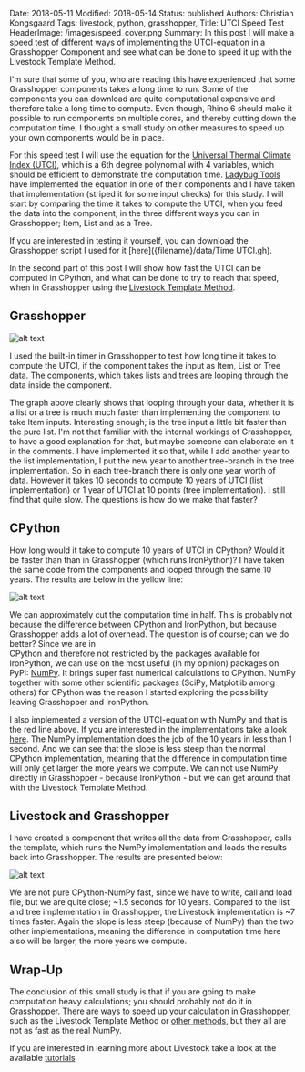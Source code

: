 Date: 2018-05-11
Modified: 2018-05-14
Status: published
Authors: Christian Kongsgaard
Tags: livestock, python, grasshopper, 
Title: UTCI Speed Test
HeaderImage: /images/speed_cover.png
Summary: In this post I will make a speed test of different ways of implementing the UTCI-equation in a Grasshopper Component and see what can be done to speed it up with the Livestock Template Method. 

I'm sure that some of you, who are reading this have experienced that some Grasshopper components takes a long time to
run. Some of the components you can download are quite computational expensive and therefore take a long time to compute. 
Even though, Rhino 6 should make it possible to run components on multiple cores, and thereby cutting down the computation 
time, I thought a small study on other measures to speed up your own components would be in place.

For this speed test I will use the equation for the [Universal Thermal Climate Index (UTCI)](http://www.utci.org/), 
which is a 6th degree polynomial with 4 variables, which should be efficient to demonstrate the computation time. 
[Ladybug Tools](http://www.food4rhino.com/app/ladybug-tools) have implemented the equation in one of their components 
and I have taken that implementation (striped it for some input checks) for this study. 
I will start by comparing the time it takes to compute the UTCI, when you feed the data into the component, 
in the three different ways you can in Grasshopper; Item, List and as a Tree. 

If you are interested in testing it yourself, you can download the Grasshopper script I used for 
it [here]({filename}/data/Time UTCI.gh). 

In the second part of this post I will show how fast the UTCI can be computed in CPython, and what can be done to try 
to reach that speed, when in Grasshopper using the [Livestock Template Method]({filename}how_is_it_working.md).

## Grasshopper

![alt text]({filename}/images/utci_speed_3.png)

I used the built-in timer in Grasshopper to test how long time it takes to compute the UTCI, if the component takes the input 
as Item, List or Tree data. The components, which takes lists and trees are looping through the data inside the component.

The graph above clearly shows that looping through your data, whether it is a list or a tree is much much faster than 
implementing the component to take Item inputs. Interesting enough; is the tree input a little bit faster than the pure 
list. I'm not that familiar with the internal workings of Grasshopper, to have a good explanation for that, but maybe 
someone can elaborate on it in the comments. I have implemented it so that, while I add another year to the list 
implementation, I put the new year to another tree-branch in the tree implementation. So in each tree-branch there is 
only one year worth of data. However it takes 10 seconds to compute 10 years of UTCI (list implementation) or 1 year of 
UTCI at 10 points (tree implementation). I still find that quite slow. The questions is how do we make that faster?
 
## CPython
How long would it take to compute 10 years of UTCI in CPython? Would it be faster than than in Grasshopper (which runs
IronPython)? I have taken the same code from the components and looped through the same 10 years. The results are below
in the yellow line:

![alt text]({filename}/images/utci_speed_1.png)
 
We can approximately cut the computation time in half. This is probably not because the difference between CPython and 
IronPython, but because Grasshopper adds a lot of overhead. The question is of course; can we do better? Since we are in  
CPython and therefore not restricted by the packages available for IronPython, we can use on the most useful (in my opinion) 
packages on PyPI: [NumPy](http://www.numpy.org/). It brings super fast numerical calculations to CPython. NumPy together 
with some other scientific packages (SciPy, Matplotlib among others) for CPython was the reason I started exploring 
the possibility leaving Grasshopper and IronPython.
 
I also implemented a version of the UTCI-equation with NumPy and that is the red line above. If you are interested in 
the implementations take a look 
[here](https://github.com/ocni-dtu/ocni-dtu.github.io/blob/dev/content/scripts/utci_implementations.py).
The NumPy implementation does the job of the 10 years in less than 1 second. And we can see that the slope is less steep 
than the normal CPython implementation, meaning that the difference in computation time will only get larger the more 
years we compute.
We can not use NumPy directly in Grasshopper - because IronPython - but we can get around that with the Livestock Template Method. 
 
## Livestock and Grasshopper
I have created a component that writes all the data from Grasshopper, calls the template, which runs the NumPy 
implementation and loads the results back into Grasshopper. The results are presented below:

![alt text]({filename}/images/utci_speed_2.png)

We are not pure CPython-NumPy fast, since we have to write, call and load file, but we are quite close; ~1.5 seconds for 
10 years.
Compared to the list and tree implementation in Grasshopper, the Livestock implementation is ~7 times faster. Again the 
slope is less steep (because of NumPy) than the two other implementations, meaning the difference in computation time here 
also will be larger, the more years we compute.

## Wrap-Up
The conclusion of this small study is that if you are going to make computation heavy calculations; you should probably 
not do it in Grasshopper. 
There are ways to speed up your calculation in Grasshopper, such as the Livestock Template Method or 
[other methods](http://www.food4rhino.com/browse?searchText=gh+cpython), but they all are not as fast as the real NumPy. 

If you are interested in learning more about Livestock take a look at the available [tutorials]({filename}/pages/tutorials.md)